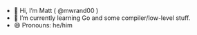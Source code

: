 - 👋 Hi, I’m Matt ( @mwrand00 )
- 🌱 I’m currently learning Go and some compiler/low-level stuff.
- 😄 Pronouns: he/him

<!---
mwrand00/mwrand00 is a ✨ special ✨ repository because its `README.md` (this file) appears on your GitHub profile.
You can click the Preview link to take a look at your changes.
--->
